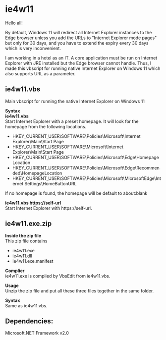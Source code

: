 # ie4w11

Hello all!  

By default, Windows 11 will redirect all Internet Explorer instances to the Edge browser unless you add the URLs to "Internet Explorer mode pages" but only for 30 days, and you have to extend the expiry every 30 days which is very inconvenient.  

I am working in a hotel as an IT. A core application must be run on Internet Explorer with JRE installed but the Edge browser cannot handle. Thus, I made this vbscript for running native Internet Explorer on Windows 11 which also supports URL as a parameter.

## ie4w11.vbs  
Main vbscript for running the native Internet Explorer on Windows 11

**Syntax**  
**ie4w11.vbs**  
Start Internet Explorer with a preset homepage. It will look for the homepage from the following locations.  
- HKEY_CURRENT_USER\SOFTWARE\Policies\Microsoft\Internet Explorer\Main\Start Page  
- HKEY_CURRENT_USER\SOFTWARE\Microsoft\Internet Explorer\Main\Start Page  
- HKEY_CURRENT_USER\SOFTWARE\Policies\Microsoft\Edge\HomepageLocation  
- HKEY_CURRENT_USER\SOFTWARE\Policies\Microsoft\Edge\Recommended\HomepageLocation  
- HKEY_CURRENT_USER\SOFTWARE\Policies\Microsoft\MicrosoftEdge\Internet Settings\HomeButtonURL  

If no homepage is found, the homepage will be default to about:blank  

**ie4w11.vbs https://self-url**  
Start Internet Explorer with https://self-url.  

## ie4w11.exe.zip  
**Inside the zip file**  
This zip file contains  
- ie4w11.exe
- ie4w11.dll
- ie4w11.exe.manifest  

**Complier**  
ie4w11.exe is complied by VbsEdit from ie4w11.vbs.  

**Usage**  
Unzip the zip file and put all these three files together in the same folder.  

**Syntax**  
Same as ie4w11.vbs.


## Dependencies:  
Microsoft.NET Framework v2.0
